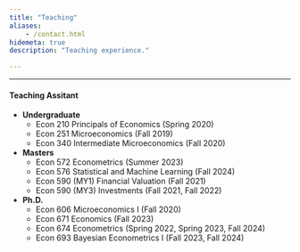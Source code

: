 ```yaml
---
title: "Teaching"
aliases:
    - /contact.html
hidemeta: true
description: "Teaching experience."

---
```


---

#### Teaching Assitant
- **Undergraduate**
  - Econ 210 Principals of Economics (Spring 2020)
  - Econ 251 Microeconomics (Fall 2019)
  - Econ 340 Intermediate Microeconomics (Fall 2020)
- **Masters**
  - Econ 572 Econometrics (Summer 2023)
  - Econ 576 Statistical and Machine Learning (Fall 2024) 
  - Econ 590 (MY1) Financial Valuation (Fall 2021)
  - Econ 590 (MY3) Investments (Fall 2021, Fall 2022)
- **Ph.D.**
  - Econ 606 Microeconomics I (Fall 2020) 
  - Econ 671 Economics (Fall 2023)
  - Econ 674 Econometrics (Spring 2022, Spring 2023, Fall 2024) 
  - Econ 693 Bayesian Econometrics I (Fall 2023, Fall 2024) 
